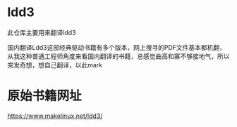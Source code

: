 # ldd3
此仓库主要用来翻译ldd3

国内翻译Ldd3这部经典驱动书籍有多个版本，网上搜寻的PDF文件基本都机翻，从我这种普通工程师角度来看国内翻译的书籍，总感觉曲高和寡不够接地气，所以突发奇想，想自己翻译，以此mark


# 原始书籍网址
https://www.makelinux.net/ldd3/